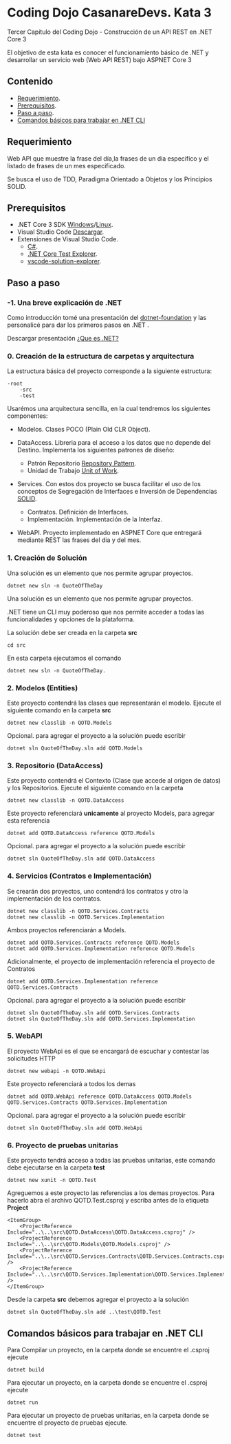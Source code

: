 # Coding Dojo CasanareDevs. Kata 3

Tercer Capítulo del Coding Dojo - Construcción de un API REST en .NET Core 3

El objetivo de esta kata es conocer el funcionamiento básico de .NET y desarrollar un servicio web (Web API REST) bajo ASPNET Core 3

## Contenido

- [Requerimiento](Requerimiento).
- [Prerequisitos](Prerequisitos).
- [Paso a paso](PasoAPaso).
- [Comandos básicos para trabajar en .NET CLI](Comandos)

## Requerimiento

Web API que muestre la frase del día,la frases de un dia específico y el listado de frases de un mes especificado.

Se busca el uso de TDD, Paradigma Orientado a Objetos y los Principios SOLID.

## Prerequisitos

- .NET Core 3 SDK [Windows](https://dotnet.microsoft.com/download)/[Linux](https://dotnet.microsoft.com/download/linux-package-manager/rhel/sdk-current).
- Visual Studio Code [Descargar](https://code.visualstudio.com/).
- Extensiones de Visual Studio Code.
  - [C#](https://marketplace.visualstudio.com/items?itemName=ms-vscode.csharp).
  - [.NET Core Test Explorer](https://marketplace.visualstudio.com/items?itemName=formulahendry.dotnet-test-explorer).
  - [vscode-solution-explorer](https://marketplace.visualstudio.com/items?itemName=fernandoescolar.vscode-solution-explorer).

## Paso a paso

### -1. Una breve explicación de .NET

Como introducción tomé una presentación del [dotnet-foundation](https://presentations.dotnetfoundation.org) y las personalicé para dar los primeros pasos en .NET .

Descargar presentación [¿Que es .NET?](slides/WhatIsdotNET.pptx)

### 0. Creación de la estructura de carpetas y arquitectura

La estructura básica del proyecto corresponde a la siguiente estructura:

    -root
        -src
        -test

Usarémos una arquitectura sencilla, en la cual tendremos los siguientes componentes:

- Modelos. Clases POCO (Plain Old CLR Object).
- DataAccess. Libreria para el acceso a los datos que no depende del Destino. Implementa los siguientes patrones de diseño:

  - Patrón Repositorio [Repository Pattern](https://martinfowler.com/eaaCatalog/repository.html).
  - Unidad de Trabajo [Unit of Work](https://martinfowler.com/eaaCatalog/unitOfWork.html).
- Services. Con estos dos proyecto se busca facilitar el uso de los conceptos de Segregación de Interfaces e Inversión de Dependencias  [SOLID](https://thatcsharpguy.com/posts/los-principios-solid/).
  - Contratos. Definición de Interfaces.
  - Implementación. Implementación de la Interfaz.
- WebAPI. Proyecto implementado en ASPNET Core que entregará mediante REST las frases del dia y del mes.

### 1. Creación de Solución
Una solución es un elemento que nos permite agrupar proyectos.

    dotnet new sln -n QuoteOfTheDay

Una solución es un elemento que nos permite agrupar proyectos.

.NET tiene un CLI muy poderoso que nos permite acceder a todas las funcionalidades y opciones de la plataforma.

La solución debe ser creada en la carpeta **src**

    cd src

En esta carpeta ejecutamos el comando

    dotnet new sln -n QuoteOfTheDay.

### 2. Modelos (Entities)

Este proyecto contendrá las clases que representarán el modelo. Ejecute el siguiente comando en la carpeta **src**

    dotnet new classlib -n QOTD.Models

Opcional. para agregar el proyecto a la solución puede escribir

    dotnet sln QuoteOfTheDay.sln add QOTD.Models

### 3. Repositorio (DataAccess)

Este proyecto contendrá el Contexto (Clase que accede al origen de datos) y los Repositorios. Ejecute el siguiente comando en la carpeta

    dotnet new classlib -n QOTD.DataAccess

Este proyecto referenciará **unicamente** al proyecto Models, para agregar esta referencia

    dotnet add QOTD.DataAccess reference QOTD.Models

Opcional. para agregar el proyecto a la solución puede escribir

    dotnet sln QuoteOfTheDay.sln add QOTD.DataAccess

### 4. Servicios (Contratos e Implementación)

Se crearán dos proyectos, uno contendrá los contratos y otro la implementación de los contratos.

    dotnet new classlib -n QOTD.Services.Contracts
    dotnet new classlib -n QOTD.Services.Implementation

Ambos proyectos referenciarán a Models.

    dotnet add QOTD.Services.Contracts reference QOTD.Models
    dotnet add QOTD.Services.Implementation reference QOTD.Models

Adicionalmente, el proyecto de implementación referencia el proyecto de Contratos

    dotnet add QOTD.Services.Implementation reference QOTD.Services.Contracts

Opcional. para agregar el proyecto a la solución puede escribir

    dotnet sln QuoteOfTheDay.sln add QOTD.Services.Contracts
    dotnet sln QuoteOfTheDay.sln add QOTD.Services.Implementation

### 5. WebAPI

El proyecto WebApi es el que se encargará de escuchar y contestar las solicitudes HTTP

    dotnet new webapi -n QOTD.WebApi

Este proyecto referenciará a todos los demas

    dotnet add QOTD.WebApi reference QOTD.DataAccess QOTD.Models QOTD.Services.Contracts QOTD.Services.Implementation

Opcional. para agregar el proyecto a la solución puede escribir

    dotnet sln QuoteOfTheDay.sln add QOTD.WebApi

### 6. Proyecto de pruebas unitarias

Este proyecto tendrá acceso a todas las pruebas unitarias, este comando debe ejecutarse en la carpeta **test**

    dotnet new xunit -n QOTD.Test

Agreguemos a este proyecto las referencias a los demas proyectos. Para hacerlo abra el archivo QOTD.Test.csproj y escriba antes de la etiqueta **Project**

    <ItemGroup>
        <ProjectReference Include="..\..\src\QOTD.DataAccess\QOTD.DataAccess.csproj" />
        <ProjectReference Include="..\..\src\QOTD.Models\QOTD.Models.csproj" />
        <ProjectReference Include="..\..\src\QOTD.Services.Contracts\QOTD.Services.Contracts.csproj" />
        <ProjectReference Include="..\..\src\QOTD.Services.Implementation\QOTD.Services.Implementation.csproj" />
    </ItemGroup>

Desde la carpeta **src** debemos agregar el proyecto a la solución

    dotnet sln QuoteOfTheDay.sln add ..\test\QOTD.Test 

## Comandos básicos para trabajar en .NET CLI

Para Compilar un proyecto, en la carpeta donde se encuentre el .csproj ejecute

    dotnet build

Para ejecutar un proyecto, en la carpeta donde se encuentre el .csproj ejecute

    dotnet run 

Para ejecutar un proyecto de pruebas unitarias, en la carpeta donde se encuentre el proyecto de pruebas ejecute.

    dotnet test

